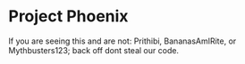 # Project Phoenix

If you are seeing this and are not: Prithibi, BananasAmIRite, or Mythbusters123; back off dont steal our code.
